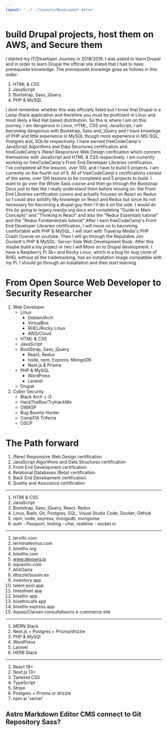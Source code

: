 ```yaml
---
layout: '../../layouts/BaseLayout.astro'
---
```

# build Drupal projects, host them on AWS, and Secure them

I started my IT/Developer Journey in 2018/2019. 
I was asked to learn Drupal and in order to learn Drupal the official site stated that I had to have prerequisite knowledge.
The prerequisite knowlege goes as follows in this order:

1. HTML & CSS
2. JavaScript
3. Bootstrap, Sass, jQuery
4. PHP & MySQL

I dont remember whether this was officially listed but I know that Drupal is a Lamp Stack application and therefore you must be proficient in Linux and most likely a Red Hat based distribution.
So this is where I am on this journey, I am dangerous in Linux, HTML, CSS and, JavaScript, I am becoming dangerous with Bootstrap, Sass and, jQuery and I have knowlege of PHP and little experience in MySQL though more experience in MS-SQL, Postgres and, SQLite respectively.
I have earned freeCodeCamp's JavaScript Algorithms and Data Structures certification and freeCodeCamp's (New) Responsive Web Design cerification which concern themselves with JavaScript and HTML & CSS respectively.
I am currently working on freeCodeCamp's Front End Developer Libraries certification. I've completed all the lessons, over 100, and I have to build 5 projects. I am currently on the fourth out of 5.
All of freeCodeCamp's certifications consist of the same, over 100 lessons to be completed and 5 projects to build. I want to go over the Whole Sass course and then go through the Bootstrap Docs just to feel like I really understand them before moving on.
the Front End Libraries certification covers and actually focuses on React w/ Redux so I could also solidify My knowlege on React and Redux but since its not necessary for becoming a drupal guy then I'll do it on the side.
I would do this by going to legacy.reactjs.org docs and completing "Guide to Main Concepts" and "Thinking in React" and also the "Redux Essentials tutorial" and the "Redux Fundamentals tutorial"
After I earn freeCodeCamp's Front End Developer Libraries certification, I will move on to becoming comfortable with PHP & MySQL. I will start with Traversy Media's PHP Crash Course on youtube.
Then I will go through the Reputable Jon Duckett's PHP & MySQL: Server-Side Web Development Book. After this maybe build a toy project or two I will Move on to Drupal development.
I have a Raspberry Pi 3b+ and Rocky Linux, which is a bug for bug clone of RHEL without all the trademarking, has an installation image compatible with my Pi. I should go through an installation and then start learning.



# From Open Source Web Developer to Security Researcher

1. Web Developer
    * Linux
        * Debian/Arch
        * VirtualBox
        * RHEL/Rocky Linux
        * AWS/Cloud
    * HTML & CSS
    * JavaScript
    * BootStrap, Sass, jQuery
        * React, Redux
        * node, npm, Express, MongoDB
        * Next.js & Prisma
    * PHP & MySQL
        * WordPress
        * Laravel
    * Drupal
2. Cyber Security
    * Black Arch + i3
    * HackTheBox/TryHackMe
    * OWASP
    * Bug Bounty Hunter
    * CompTIA Trifecta
    * OSCP


# The Path forward

1. (New) Responsive Web Design certification
2. JavaScript Algorithms and Data Structures certification
3. Front End Development certification
4. Relational Databases (Beta) certification
5. Back End Development certification
6. Quality and Assurance certification
---
1. HTMl & CSS
2. JavaScript
3. Bootstrap, Sass, jQuery, React, Redux
4. Linux, Bash, Git, Postgres, SQL, Visual Studio Code, Docker, GitHub
5. npm, node, express, mongodb, mongoose
6. auth - Passport, testing - chai, realtime - socket.io
---
1. tervillc.com
2. terminatevirus.com
3. bioethx.org
4. bioethx.com
5. www.devserg.io
6. aquasinc.com
7. All4Gainz
8. dbizzle/bussin.es
9. inventory app
10. talent pool app
11. timesheet app
12. bioethx app
13. bioethxcafe app
14. bioethx express app
15. Aquas/Clarsen consultatiuons e-commerce site
---
1. MERN Stack
2. Next.js + Postgres + Prisma/drizzle
3. PHP & MySQl
4. WordPress
5. Laravel
6. HERB Stack
---
1. React 18+
2. Next.js 13+
3. Tailwind CSS
4. TypeScript
5. Stripe
6. Postgres + Prisma or drizzle
7. npm ai 'vercel'

## Astro Markdown Editor CMS connect to Git Repository Sass?
